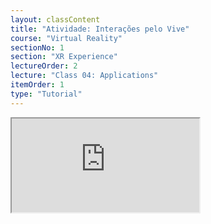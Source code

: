 ```yaml
---
layout: classContent
title: "Atividade: Interações pelo Vive"
course: "Virtual Reality"
sectionNo: 1
section: "XR Experience"
lectureOrder: 2
lecture: "Class 04: Applications"
itemOrder: 1
type: "Tutorial"
---
```


<iframe src="https://docs.google.com/document/d/e/2PACX-1vRJ1902IXm225FqcdA6RpDRhTJvkHpjprR7MROg60R4qB4BHqLI7YOqSuXHPAZOptwiBijm9cgYEp3a/pub?embedded=true"></iframe>